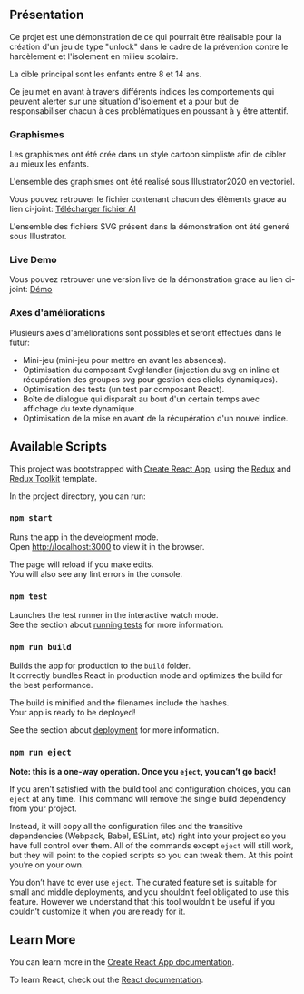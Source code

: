 ## Présentation

Ce projet est une démonstration de ce qui pourrait être réalisable pour la création d'un jeu de type "unlock" dans le cadre de la prévention contre le harcèlement et l'isolement en milieu scolaire.

La cible principal sont les enfants entre 8 et 14 ans.

Ce jeu met en avant à travers différents indices les comportements qui peuvent alerter sur une situation d'isolement et a pour but de responsabiliser chacun à ces problématiques en poussant à y être attentif.

### Graphismes

Les graphismes ont été crée dans un style cartoon simpliste afin de cibler au mieux les enfants.

L'ensemble des graphismes ont été realisé sous Illustrator2020 en vectoriel.

Vous pouvez retrouver le fichier contenant chacun des élèments grace au lien ci-joint: [Télécharger fichier AI](https://www.transfernow.net/dl/20220120hxtepJa9)

L'ensemble des fichiers SVG présent dans la démonstration ont été generé sous Illustrator.

### Live Demo

Vous pouvez retrouver une version live de la démonstration grace au lien ci-joint: [Démo](https://unlock-game.herokuapp.com/)

### Axes d'améliorations

Plusieurs axes d'améliorations sont possibles et seront effectués dans le futur:

- Mini-jeu (mini-jeu pour mettre en avant les absences).
- Optimisation du composant SvgHandler (injection du svg en inline et récupération des groupes svg pour gestion des clicks dynamiques).
- Optimisation des tests (un test par composant React).
- Boîte de dialogue qui disparaît au bout d'un certain temps avec affichage du texte dynamique.
- Optimisation de la mise en avant de la récupération d'un nouvel indice.

## Available Scripts

This project was bootstrapped with [Create React App](https://github.com/facebook/create-react-app), using the [Redux](https://redux.js.org/) and [Redux Toolkit](https://redux-toolkit.js.org/) template.

In the project directory, you can run:

### `npm start`

Runs the app in the development mode.<br />
Open [http://localhost:3000](http://localhost:3000) to view it in the browser.

The page will reload if you make edits.<br />
You will also see any lint errors in the console.

### `npm test`

Launches the test runner in the interactive watch mode.<br />
See the section about [running tests](https://facebook.github.io/create-react-app/docs/running-tests) for more information.

### `npm run build`

Builds the app for production to the `build` folder.<br />
It correctly bundles React in production mode and optimizes the build for the best performance.

The build is minified and the filenames include the hashes.<br />
Your app is ready to be deployed!

See the section about [deployment](https://facebook.github.io/create-react-app/docs/deployment) for more information.

### `npm run eject`

**Note: this is a one-way operation. Once you `eject`, you can’t go back!**

If you aren’t satisfied with the build tool and configuration choices, you can `eject` at any time. This command will remove the single build dependency from your project.

Instead, it will copy all the configuration files and the transitive dependencies (Webpack, Babel, ESLint, etc) right into your project so you have full control over them. All of the commands except `eject` will still work, but they will point to the copied scripts so you can tweak them. At this point you’re on your own.

You don’t have to ever use `eject`. The curated feature set is suitable for small and middle deployments, and you shouldn’t feel obligated to use this feature. However we understand that this tool wouldn’t be useful if you couldn’t customize it when you are ready for it.

## Learn More

You can learn more in the [Create React App documentation](https://facebook.github.io/create-react-app/docs/getting-started).

To learn React, check out the [React documentation](https://reactjs.org/).
